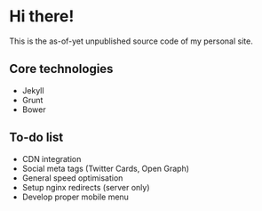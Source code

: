 # Hi there!
This is the as-of-yet unpublished source code of my personal site.

## Core technologies
- Jekyll
- Grunt
- Bower

## To-do list
- CDN integration
- Social meta tags (Twitter Cards, Open Graph)
- General speed optimisation
- Setup nginx redirects (server only)
- Develop proper mobile menu
